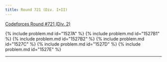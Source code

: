```yaml
---
title: Round 721 (Div. I+II)
---
```


[Codeforces Round #721 (Div. 2)](https://codeforces.com/contest/1527)

{% include problem.md id="1527A" %}
{% include problem.md id="1527B1" %}
{% include problem.md id="1527B2" %}
{% include problem.md id="1527C" %}
{% include problem.md id="1527D" %}
{% include problem.md id="1527E" %}


* * *

<object data='notes/R-721.pdf' width='1000' height='1000' type='application/pdf'/>
